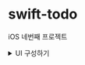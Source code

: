 # swift-todo
iOS 네번째 프로젝트

<details>
<summary>UI 구성하기</summary>

## 🎯주요 작업

- [x]  스토리보드에서 작업하기 - 오토레이 아웃 적용하기
- [x]  카드 리스트 화면은 상단에 제목/배지/추가 버튼과 카드 목록을 표시하는 TableVIew 구성
    - [x]  배지는 현재 카드 개수를 표시
    - [x]  모서리가 없이 표시하고 숫자가 늘어나면 iOS 기본 배지처럼 가운데 영역길어짐
    - [x]  카드 셀은 본문 내용을 3줄까지만 표시
        - [x]  1줄 - 3줄까지 늘어나면 셀 높이도 같이 (self-resizing) 늘어나도록 구현

## 📚학습 키워드

### Anchor

영어로 `닻` 이라는 뜻인데, 쉽게 View에 닻을 내려서 고정시킨다고 생각

### **container view 사용 방법**

1. parentVC.addChild(childVC): 특정 ViewController를 현재 ViewController의 자식으로 설정
2. parentVC.view.addSubview(childView): 추가된 childVC의 View가 보일 수 있도록 맨 앞으로 등장하게 하는 것
3. childVC.didMove(toParent: parentVC) / willMove: childVC입장에서는 언제 parentVC에 추가되는지 모르기 때문에, childVC에게 추가 및 제거 되는 시점을 알려주는 것 (willMove / didMove: 추가되기 전, 추가된 후)

## 💻고민과 해결

### **Logging Error: Failed to initialize logging system. Log messages may be missing. If this issue persists, try setting IDEPreferLogStreaming=YES in the active scheme actions environment variables.에러발생**

[🧙‍♂️나의 해결] **`Product** -> **Scheme** -> **Edit Scheme → Arguments** 로 이동 -> **Arguments Passed On Launch** 에서 + 눌러서 아래와 같은 코드 입력 -> **Close** 클릭.`

### 네비게이션 스토리보드로 제목 커스텀하기

[🧙‍♂️나의 해결] 네비게이션바에 UIView 넣고 UILabel넣음

## 🤔결과
<img width="1077" alt="스크린샷 2024-04-10 오후 3 02 15" src="https://github.com/codesquad-members-2024/swift-todo/assets/104732020/9997f3ca-b0b6-44fa-8a9a-bc5a082154e8">

</div>
</details>
